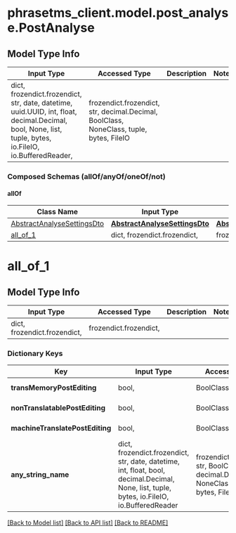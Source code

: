# phrasetms_client.model.post_analyse.PostAnalyse

## Model Type Info

| Input Type                                                                                                                                              | Accessed Type                                                                           | Description | Notes |
| ------------------------------------------------------------------------------------------------------------------------------------------------------- | --------------------------------------------------------------------------------------- | ----------- | ----- |
| dict, frozendict.frozendict, str, date, datetime, uuid.UUID, int, float, decimal.Decimal, bool, None, list, tuple, bytes, io.FileIO, io.BufferedReader, | frozendict.frozendict, str, decimal.Decimal, BoolClass, NoneClass, tuple, bytes, FileIO |             |

### Composed Schemas (allOf/anyOf/oneOf/not)

#### allOf

| Class Name                                                  | Input Type                                                      | Accessed Type                                                   | Description | Notes |
| ----------------------------------------------------------- | --------------------------------------------------------------- | --------------------------------------------------------------- | ----------- | ----- |
| [AbstractAnalyseSettingsDto](AbstractAnalyseSettingsDto.md) | [**AbstractAnalyseSettingsDto**](AbstractAnalyseSettingsDto.md) | [**AbstractAnalyseSettingsDto**](AbstractAnalyseSettingsDto.md) |             |
| [all_of_1](#all_of_1)                                       | dict, frozendict.frozendict,                                    | frozendict.frozendict,                                          |             |

# all_of_1

## Model Type Info

| Input Type                   | Accessed Type          | Description | Notes |
| ---------------------------- | ---------------------- | ----------- | ----- |
| dict, frozendict.frozendict, | frozendict.frozendict, |             |

### Dictionary Keys

| Key                             | Input Type                                                                                                                                  | Accessed Type                                                                           | Description                                                        | Notes      |
| ------------------------------- | ------------------------------------------------------------------------------------------------------------------------------------------- | --------------------------------------------------------------------------------------- | ------------------------------------------------------------------ | ---------- |
| **transMemoryPostEditing**      | bool,                                                                                                                                       | BoolClass,                                                                              | Default: false                                                     | [optional] |
| **nonTranslatablePostEditing**  | bool,                                                                                                                                       | BoolClass,                                                                              | Default: false                                                     | [optional] |
| **machineTranslatePostEditing** | bool,                                                                                                                                       | BoolClass,                                                                              | Default: false                                                     | [optional] |
| **any_string_name**             | dict, frozendict.frozendict, str, date, datetime, int, float, bool, decimal.Decimal, None, list, tuple, bytes, io.FileIO, io.BufferedReader | frozendict.frozendict, str, BoolClass, decimal.Decimal, NoneClass, tuple, bytes, FileIO | any string name can be used but the value must be the correct type | [optional] |

[[Back to Model list]](../../README.md#documentation-for-models) [[Back to API list]](../../README.md#documentation-for-api-endpoints) [[Back to README]](../../README.md)
